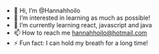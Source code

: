 - 👋 Hi, I’m @Hannahhoilo
- 👀 I’m interested in learning as much as possible!
- 🌱 I’m currently learning react, javascript and java
- 📫 How to reach me hannahhoilo@hotmail.com
- ⚡ Fun fact: I can hold my breath for a long time!

<!---
Hannahhoilo/Hannahhoilo is a ✨ special ✨ repository because its `README.md` (this file) appears on your GitHub profile.
You can click the Preview link to take a look at your changes.
--->
